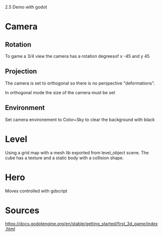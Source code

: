 2.5 Demo with godot

# Camera

## Rotation

To game a 3/4 view the camera has a rotation degreesof x -45 and y 45

## Projection

The camera is set to orthogonal so there is no perspective "deformations".

In orthogonal mode the size of the camera must be set

## Environment

Set camera environement to Color+Sky to clear the background with black

# Level

Using a grid map with a mesh lib exported from level_object scene. The cube has a texture and a static body with a collision shape.

# Hero

Moves controlled with gdscript

# Sources

https://docs.godotengine.org/en/stable/getting_started/first_3d_game/index.html
